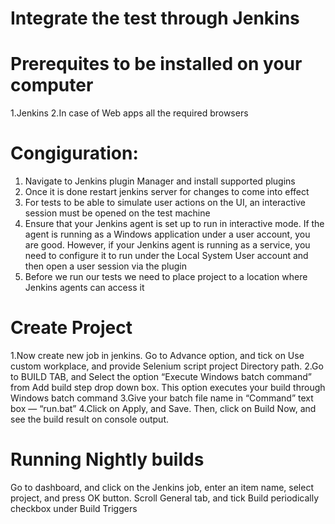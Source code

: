 # Integrate the test through Jenkins 
# Prerequites to be installed on your computer 
1.Jenkins
2.In case of Web apps all the required browsers 
# Congiguration:
1. Navigate to Jenkins plugin Manager and install supported plugins 
2. Once it is done restart jenkins server for changes to come into effect 
3. For tests to be able to simulate user actions on the UI, an interactive session must be opened on the test machine
4. Ensure that your Jenkins agent is set up to run in interactive mode. If the agent is running as a Windows application under a user account, you are good. However, if your Jenkins agent is running as a service, you need to configure it to run under the Local System User account and then open a user session via the plugin
5. Before we run our tests we need to place project to a location where Jenkins agents can access it
# Create Project
1.Now create new job in jenkins. Go to Advance option, and tick on Use custom workplace, and provide Selenium script project Directory path. 
2.Go to BUILD TAB, and Select the option “Execute Windows batch command” from Add build step drop down box. This option executes your build through Windows batch command
3.Give your batch file name in “Command” text box — “run.bat”
4.Click on Apply, and Save. Then, click on Build Now, and see the build result on console output.
# Running Nightly builds
Go to dashboard, and click on the Jenkins job, enter an item name, select project, and press OK button. Scroll General tab, and tick Build periodically checkbox under Build Triggers
